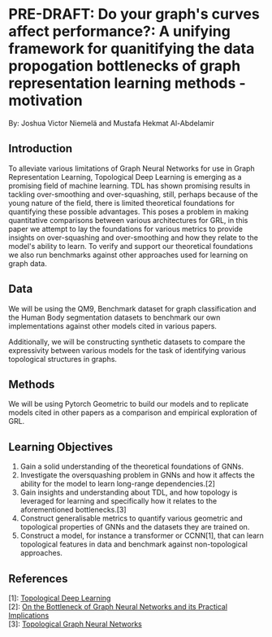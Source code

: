 # PRE-DRAFT: Do your graph's curves affect performance?: A unifying framework for quanitifying the data propogation bottlenecks of graph representation learning methods - motivation
By: Joshua Victor Niemelä and Mustafa Hekmat Al-Abdelamir
## Introduction
To alleviate various limitations of Graph Neural Networks for use in Graph Representation Learning, Topological Deep Learning is emerging as a promising field of machine learning. 
TDL has shown promising results in tackling over-smoothing and over-squashing, still, perhaps because of the young nature of the field, there is limited theoretical foundations for quantifying these possible advantages.
This poses a problem in making quantitative comparisons between various architectures for GRL, in this paper we attempt to lay the foundations for various metrics to provide insights on over-squashing and over-smoothing and how they relate to the model's ability to learn.
To verify and support our theoretical foundations we also run benchmarks against other approaches used for learning on graph data.

<!--
SIDENOTE 1: GNNs not based on message passing might not have the same problems of oversquashing oversmoothing
-->



## Data
We will be using the QM9, Benchmark dataset for graph classification and the Human Body segmentation datasets to benchmark our own implementations against other models cited in various papers.

Additionally, we will be constructing synthetic datasets to compare the expressivity between various models for the task of identifying various topological structures in graphs.

## Methods
We will be using Pytorch Geometric to build our models and to replicate models cited in other papers as a comparison and empirical exploration of GRL.

## Learning Objectives
1. Gain a solid understanding of the theoretical foundations of GNNs.
2. Investigate the oversquashing problem in GNNs and how it affects the ability for the model to learn long-range dependencies.[2]
3. Gain insights and understanding about TDL, and how topology is leveraged for learning and specifically how it relates to the aforementioned bottlenecks.[3]
4. Construct generalisable metrics to quantify various geometric and topological properties of GNNs and the datasets they are trained on.
5. Construct a model, for instance a transformer or CCNN[1], that can learn topological features in data and benchmark against non-topological approaches.



## References
[1]: [Topological Deep Learning](https://tdlbook.org/introduction)  
[2]: [On the Bottleneck of Graph Neural Networks and its Practical Implications](https://arxiv.org/abs/2006.05205)  
[3]: [Topological Graph Neural Networks](https://arxiv.org/abs/2102.07835)